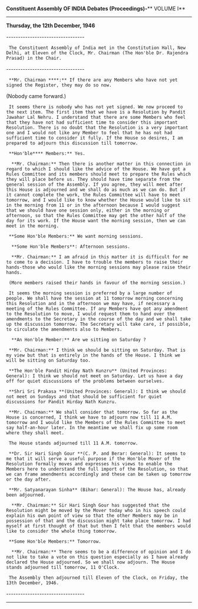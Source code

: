 **Constituent Assembly OF INDIA  Debates (Proceedings)-**** VOLUME I**

* * *

**Thursday, the 12th December, 1946**

\---------------------------------

     The Constituent Assembly of India met in the Constitution Hall, New Delhi, at Eleven of the Clock, Mr. Chairman (The Hon'ble Dr. Rajendra Prasad) in the Chair.

\---------------------------------

     **Mr. Chairman ****:** If there are any Members who have not yet signed the Register, they may do so now.

(Nobody came forward.)

     It seems there is nobody who has not yet signed. We now proceed to the next item. The first item that we have is a Resolution by Pandit Jawahar Lal Nehru. I understand that there are some Members who feel that they have not had sufficient time to consider this important Resolution. There is no doubt that the Resolution is a very important one and I would not like any Member to feel that he has not had sufficient time to consider it fully. If the House so desires, I am prepared to adjourn this discussion till tomorrow.

     **Hon'ble**** Members:** Yes.

      **Mr. Chairman:** Then there is another matter in this connection in regard to which I should like the advice of the House. We have got a Rules Committee and its members should meet to prepare the Rules which they will place before us. They should have time separate from the general session of the Assembly. If you agree, they will meet after this House is adjourned and we shall do as much as we can do. But if it cannot complete the work, the Rules Committee will have to meet tomorrow, and I would like to know whether the House would like to sit in the morning from 11 or in the afternoon because I would suggest that we should have one session only, either in the morning or afternoon, so that the Rules Committee may get the other half of the day for its work. If the House want the morning session, then we can meet in the morning.

     **Some Hon'ble Members:** We want morning sessions.

      **Some Hon'ble Members**: Afternoon sessions.

      **Mr. Chairman:** I am afraid in this matter it is difficult for me to come to a decision. I have to trouble the members to raise their hands-those who would like the morning sessions may please raise their hands.

     (More members raised their hands in favour of the morning session.)

     It seems the morning session is preferred by a large number of people. We shall have the session at 11 tomorrow morning concerning this Resolution and in the afternoon we may have, if necessary a meeting of the Rules Committee. If any Members have got any amendment to the Resolution to move, I would request them to hand over the amendments to the Secretary in the course of the day and we shall take up the discussion tomorrow. The Secretary will take care, if possible, to circulate the amendments also to Members.

      **An Hon'ble Member:** Are we sitting on Saturday ?

     **Mr. Chairman:** I think we should be sitting on Saturday. That is my view but that is entirely in the hands of the House. I think we will be sitting on Saturday too.

     **The Hon'ble Pandit Hirday Nath Kunzru** (United Provinces: General): I think we should not meet on Saturday. Let us have a day off for quiet discussions of the problems between ourselves.

     **Shri Sri Prakasa **(United Provinces: General): I think we should not meet on Sundays and that should be sufficient for quiet discussions for Pandit Hirday Nath Kunzru.

     **Mr. Chairman:** We shall consider that tomorrow. So far as the House is concerned, I think we have to adjourn now till 11 A.M. tomorrow and I would like the Members of the Rules Committee to meet say half-an-hour later. In the meantime we shall fix up some room where they shall meet.

     The House stands adjourned till 11 A.M. tomorrow.

     **Dr. Sir Hari Singh Gour **(C. P. and Berar: General): It seems to me that it will serve a useful purpose if the Hon'ble Mover of the Resolution formally moves and expresses his views to enable the Members here to understand the full import of the Resolution, so that we can frame amendments accordingly and these can be taken up tomorrow or the day after.

     **Mr. Satyanarayan Sinha** (Bihar: General): The House has, already been adjourned.

      **Mr. Chairman:** Sir Hari Singh Gour has suggested that the Resolution might be moved by the Mover today who in his speech could explain his own point of view so that the other Members may be in possession of that and the discussion might take place tomorrow. I had myself at first thought of that but then I felt that the members would like to consider the whole thing tomorrow.

     **Some Hon'ble Members:** Tomorrow.

      **Mr. Chairman:** There seems to be a difference of opinion and I do not like to take a vote on this question especially as I have already declared the House adjourned. So we shall now adjourn. The House stands adjourned till tomorrow, 11 O'Clock.

     The Assembly then adjourned till Eleven of the Clock, on Friday, the 13th December, 1946.

\---------------------------------  
  
---  
  


